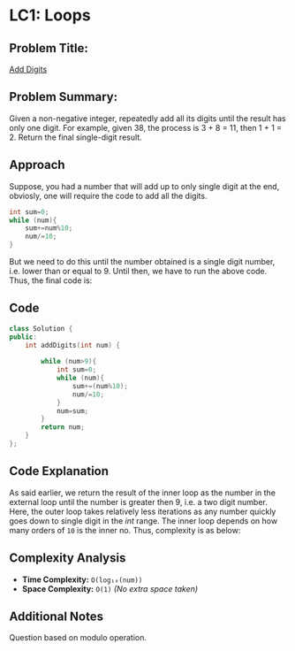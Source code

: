 # LC1: Loops

## Problem Title:
<a href="https://leetcode.com/problems/add-digits/">Add Digits</a>

## Problem Summary:
Given a non-negative integer, repeatedly add all its digits until the result has only one digit. For example, given 38, the process is 3 + 8 = 11, then 1 + 1 = 2. Return the final single-digit result.
## Approach
Suppose, you had a number that will add up to only single digit at the end, obviosly, one will require the code to add all the digits.  
```cpp
int sum=0;
while (num){
    sum+=num%10;
    num/=10;
}
```  
But we need to do this until the number obtained is a single digit number, i.e. lower than or equal to 9. Until then, we have to run the above code. Thus, the final code is:  
## Code

```cpp
class Solution {
public:
    int addDigits(int num) {
        
        while (num>9){
            int sum=0;
            while (num){
                sum+=(num%10);
                num/=10;
            }
            num=sum;
        }
        return num;
    }
};
```

## Code Explanation
As said earlier, we return the result of the inner loop as the number in the external loop until the number is greater then 9, i.e. a two digit number.  
Here, the outer loop takes relatively less iterations as any number quickly goes down to single digit in the _int_ range. The inner loop depends on how many orders of `10` is the inner no. Thus, complexity is as below:  

## Complexity Analysis
- **Time Complexity:**  `O(log₁₀(num))` 
- **Space Complexity:** `O(1)`   _(No extra space taken)_

## Additional Notes
Question based on modulo operation.